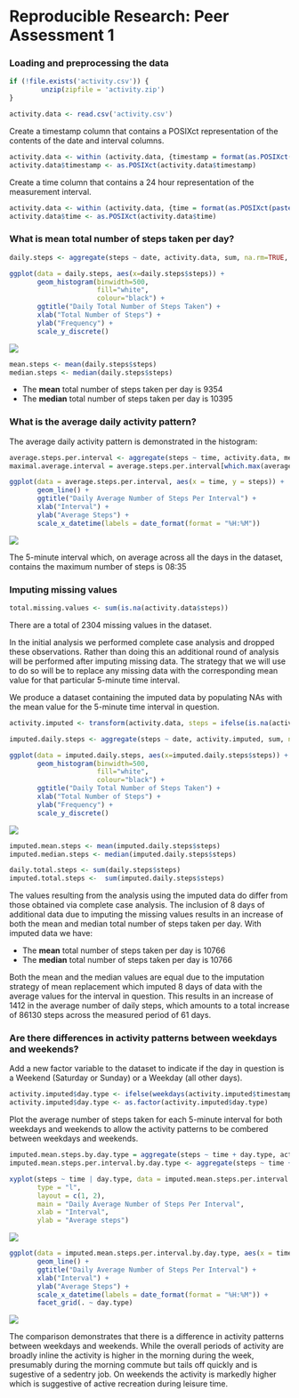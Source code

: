 # Reproducible Research: Peer Assessment 1



### Loading and preprocessing the data

<!-- 1. Load the data (i.e. read.csv()) -->


```r
if (!file.exists('activity.csv')) {
        unzip(zipfile = 'activity.zip')
}

activity.data <- read.csv('activity.csv')
```

<!-- 2. Process/transform the data (if necessary) into a format suitable for your analysis -->

Create a timestamp column that contains a POSIXct representation of the contents of the date and interval columns.


```r
activity.data <- within (activity.data, {timestamp = format(as.POSIXct(paste(date, gsub("([0-9]{1,2})([0-9]{2})", "\\1:\\2", formatC(interval, width=3, format="d", flag="0"))), "%Y-%m-%d %H:%M", tz = "UTC"))})
activity.data$timestamp <- as.POSIXct(activity.data$timestamp)
```

Create a time column that contains a 24 hour representation of the measurement interval.


```r
activity.data <- within (activity.data, {time = format(as.POSIXct(paste("2000-01-01", gsub("([0-9]{1,2})([0-9]{2})", "\\1:\\2", formatC(interval, width=3, format="d", flag="0"))), "%Y-%m-%d %H:%M", tz = "UTC"))})
activity.data$time <- as.POSIXct(activity.data$time)
```

### What is mean total number of steps taken per day?

<!-- 1. Make a histogram of the total number of steps taken each day -->


```r
daily.steps <- aggregate(steps ~ date, activity.data, sum, na.rm=TRUE, na.action=NULL)

ggplot(data = daily.steps, aes(x=daily.steps$steps)) +
       geom_histogram(binwidth=500,
                      fill="white",
                      colour="black") +
       ggtitle("Daily Total Number of Steps Taken") +
       xlab("Total Number of Steps") +
       ylab("Frequency") +
       scale_y_discrete()
```

![](PA1_template_files/figure-html/unnamed-chunk-5-1.png) 

<!-- 2. Calculate and report the mean and median total number of steps taken per day -->


```r
mean.steps <- mean(daily.steps$steps)
median.steps <- median(daily.steps$steps)
```

* The **mean** total number of steps taken per day is 9354
* The **median** total number of steps taken per day is 10395

### What is the average daily activity pattern?

The average daily activity pattern is demonstrated in the histogram:

<!-- 1. Make a time series plot (i.e. type = "l") of the 5-minute interval (x-axis) and the average number of steps taken, averaged across all days (y-axis) -->


```r
average.steps.per.interval <- aggregate(steps ~ time, activity.data, mean)
maximal.average.interval = average.steps.per.interval[which.max(average.steps.per.interval$steps), 1]

ggplot(data = average.steps.per.interval, aes(x = time, y = steps)) +
       geom_line() +
       ggtitle("Daily Average Number of Steps Per Interval") +
       xlab("Interval") +
       ylab("Average Steps") +
       scale_x_datetime(labels = date_format(format = "%H:%M"))
```

![](PA1_template_files/figure-html/unnamed-chunk-7-1.png) 

<!-- 2. Which 5-minute interval, on average across all the days in the dataset, contains the maximum number of steps? -->

The 5-minute interval which, on average across all the days in the dataset, contains the maximum number of steps is 08:35

### Imputing missing values

<!-- 1. Calculate and report the total number of missing values in the dataset (i.e. the total number of rows with NAs) -->


```r
total.missing.values <- sum(is.na(activity.data$steps))
```

<!-- 2. Devise a strategy for filling in all of the missing values in the dataset. The strategy does not need to be sophisticated. For example, you could use the mean/median for that day, or the mean for that 5-minute interval, etc. -->

There are a total of 2304 missing values in the dataset.

In the initial analysis we performed complete case analysis and dropped these observations.  Rather than doing this an additional round of analysis will be performed after imputing missing data.  The strategy that we will use to do so will be to  replace any missing data with the corresponding mean value for that particular 5-minute time interval.

<!-- 3. Create a new dataset that is equal to the original dataset but with the missing data filled in. -->

We produce a dataset containing the imputed data by populating NAs with the mean value for the 5-minute time interval in question.


```r
activity.imputed <- transform(activity.data, steps = ifelse(is.na(activity.data$steps), average.steps.per.interval$steps[match(activity.data$time, average.steps.per.interval$time)], activity.data$steps))
```

<!-- 4. Make a histogram of the total number of steps taken each day and Calculate and report the mean and median total number of steps taken per day. Do these values differ from the estimates from the first part of the assignment? What is the impact of imputing missing data on the estimates of the total daily number of steps? -->


```r
imputed.daily.steps <- aggregate(steps ~ date, activity.imputed, sum, na.rm=TRUE, na.action=NULL)

ggplot(data = imputed.daily.steps, aes(x=imputed.daily.steps$steps)) +
       geom_histogram(binwidth=500,
                      fill="white",
                      colour="black") +
       ggtitle("Daily Total Number of Steps Taken") +
       xlab("Total Number of Steps") +
       ylab("Frequency") +
       scale_y_discrete() 
```

![](PA1_template_files/figure-html/unnamed-chunk-10-1.png) 


```r
imputed.mean.steps <- mean(imputed.daily.steps$steps)
imputed.median.steps <- median(imputed.daily.steps$steps)

daily.total.steps <- sum(daily.steps$steps)
imputed.total.steps <-  sum(imputed.daily.steps$steps)
```

The values resulting from the analysis using the imputed data do differ from those obtained via complete case analysis.  The inclusion of 8 days of additional data due to imputing the missing values results in an increase of both the mean and median total number of steps taken per day.  With imputed data we have:

* The **mean** total number of steps taken per day is 10766
* The **median** total number of steps taken per day is 10766

Both the mean and the median values are equal due to the imputation strategy of mean replacement which imputed 8 days of data with the average values for the interval in question.  This results in an increase of 1412 in the average number of daily steps, which amounts to a total increase of 86130 steps across the measured period of 61 days.

### Are there differences in activity patterns between weekdays and weekends?

<!-- 1. Create a new factor variable in the dataset with two levels -- "weekday" and "weekend" indicating whether a given date is a weekday or weekend day. -->

Add a new factor variable to the dataset to indicate if the day in question is a Weekend (Saturday or Sunday) or a Weekday (all other days).


```r
activity.imputed$day.type <- ifelse(weekdays(activity.imputed$timestamp) %in% c("Saturday", "Sunday"), "Weekend", "Weekday")
activity.imputed$day.type <- as.factor(activity.imputed$day.type)
```

<!-- 2. Make a panel plot containing a time series plot (i.e. type = "l") of the 5-minute interval (x-axis) and the average number of steps taken, averaged across all weekday days or weekend days (y-axis). -->

Plot the average number of steps taken for each 5-minute interval for both weekdays and weekends to allow the activity patterns to be combered between weekdays and weekends.


```r
imputed.mean.steps.by.day.type = aggregate(steps ~ time + day.type, activity.imputed, mean)
imputed.mean.steps.per.interval.by.day.type <- aggregate(steps ~ time + day.type, imputed.mean.steps.by.day.type, mean)

xyplot(steps ~ time | day.type, data = imputed.mean.steps.per.interval.by.day.type,
       type = "l", 
       layout = c(1, 2), 
       main = "Daily Average Number of Steps Per Interval",
       xlab = "Interval",
       ylab = "Average steps")
```

![](PA1_template_files/figure-html/unnamed-chunk-13-1.png) 

```r
ggplot(data = imputed.mean.steps.per.interval.by.day.type, aes(x = time, y = steps)) +
       geom_line() +
       ggtitle("Daily Average Number of Steps Per Interval") +
       xlab("Interval") +
       ylab("Average Steps") +
       scale_x_datetime(labels = date_format(format = "%H:%M")) +
       facet_grid(. ~ day.type)
```

![](PA1_template_files/figure-html/unnamed-chunk-13-2.png) 

The comparison demonstrates that there is a difference in activity patterns between weekdays and weekends.  While the overall periods of activity are broadly inline the activity is higher in the morning during the week, presumably during the morning commute but tails off quickly and is sugestive of a sedentry job.  On weekends the activity is markedly higher which is suggestive of active recreation during leisure time.
